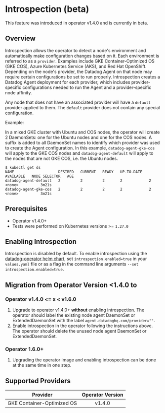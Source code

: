 # Introspection (beta)

This feature was introduced in operator v1.4.0 and is currently in beta.

## Overview

Introspection allows the operator to detect a node's environment and automatically make configuration changes based on it. Each environment is referred to as a `provider`. Examples include GKE Container-Optimized OS (GKE COS), Azure Kubernetes Service (AKS), and Red Hat OpenShift. Depending on the node's provider, the Datadog Agent on that node may require certain configurations be set to run properly. Introspection creates a Datadog Agent deployment for each provider, which includes provider-specific configurations needed to run the Agent and a provider-specific node affinity.

Any node that does not have an associated provider will have a `default` provider applied to them. The `default` provider does not contain any special configuration.

Example:

In a mixed GKE cluster with Ubuntu and COS nodes, the operator will create 2 DaemonSets: one for the Ubuntu nodes and one for the COS nodes. A suffix is added to all DaemonSet names to identify which provider was used to create the Agent configuration. In this example, `datadog-agent-gke-cos` will apply to the GKE COS nodes and `datadog-agent-default` will apply to the nodes that are not GKE COS, i.e. the Ubuntu nodes.

```console
$ kubectl get ds
NAME                    DESIRED   CURRENT   READY   UP-TO-DATE   AVAILABLE   NODE SELECTOR   AGE
datadog-agent-default   2         2         2       2            2           <none>          3m21s
datadog-agent-gke-cos   2         2         2       2            2           <none>          3m21s
```

## Prerequisites

* Operator v1.4.0+
* Tests were performed on Kubernetes versions >= `1.27.0`

## Enabling Introspection

Introspection is disabled by default. To enable introspection using the [datadog-operator helm chart](https://github.com/DataDog/helm-charts/tree/main/charts/datadog-operator), set `introspection.enabled=true` in your `values.yaml` file or as a flag in the command line arguments `--set introspection.enabled=true`.

## Migration from Operator Version <1.4.0 to

### Operator v1.4.0 <= x < v1.6.0

1. Upgrade to operator v1.4.0+ **without** enabling introspection. The operator should label the existing node agent DaemonSet or ExtendedDaemonSet with the label `agent.datadoghq.com/provider=""`.
2. Enable introspection in the operator following the instructions above. The operator should delete the unused node agent DaemonSet or ExtendedDaemonSet.

### Operator 1.6.0+

1. Upgrading the operator image and enabling introspection can be done at the same time in one step.

## Supported Providers

| Provider | Operator Version |
| -------- | :--------------: |
| GKE Container-Optimized OS | v1.4.0 |
